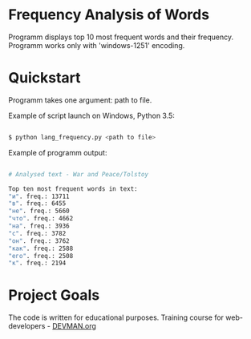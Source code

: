 # Frequency Analysis of Words

Programm displays top 10 most frequent words and their frequency. Programm works only with 'windows-1251' encoding. 

# Quickstart

Programm takes one argument: path to file.

Example of script launch on Windows, Python 3.5:

``` bash

$ python lang_frequency.py <path to file>

```

Example of programm output:

``` bash

# Analysed text - War and Peace/Tolstoy

Top ten most frequent words in text: 
"и". freq.: 13711
"в". freq.: 6455
"не". freq.: 5660
"что". freq.: 4662
"на". freq.: 3936
"с". freq.: 3782
"он". freq.: 3762
"как". freq.: 2588
"его". freq.: 2508
"к". freq.: 2194

```



# Project Goals

The code is written for educational purposes. Training course for web-developers - [DEVMAN.org](https://devman.org)
